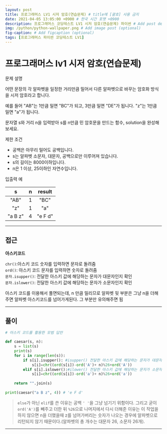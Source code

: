 ```yaml
---
layout: post
title: 프로그래머스 LV1 시저 암호(연습문제) # title에 [괄호] 사용 금지
date: 2021-04-05 13:05:00 +0900 # 한국 시간 포맷 +0900
description: 프로그래머스 코딩테스트 LV1 시저 암호(연습문제) 파이썬 # Add post description (optional)
img: /python/python-wallpaper.png # Add image post (optional)
fig-caption: # Add figcaption (optional)
tags: [프로그래머스 파이썬 코딩테스트 LV1]
---
```


# 프로그래머스 lv1 시저 암호(연습문제)

문제 설명<br>

어떤 문장의 각 알파벳을 일정한 거리만큼 밀어서 다른 알파벳으로 바꾸는 암호화 방식을 시저 암호라고 합니다. <br>

예를 들어 "AB"는 1만큼 밀면 "BC"가 되고, 3만큼 밀면 "DE"가 됩니다. "z"는 1만큼 밀면 "a"가 됩니다. <br>

문자열 s와 거리 n을 입력받아 s를 n만큼 민 암호문을 만드는 함수, solution을 완성해 보세요.<br>

제한 조건<br>

* 공백은 아무리 밀어도 공백입니다.<br>
* s는 알파벳 소문자, 대문자, 공백으로만 이루어져 있습니다.<br>
* s의 길이는 8000이하입니다.<br>
* n은 1 이상, 25이하인 자연수입니다.<br>

입출력 예

|s|n|result|
|:---:|:---:|:---:|
|"AB"|1|"BC"|
|"z"|1|"a"|
|"a B z"|4|"e F d"|
---

## 접근

**아스키코드**

`chr()`:아스키 코드 숫자를 입력하면 문자로 돌려줌<br>
`ord()`: 아스키 코드 문자를 입력하면 숫자로 돌려줌<br>
`문자.isupper()`: 전달한 아스키 값에 해당하는 문자가 대문자인지 확인<br>
`문자.islower()`: 전달한 아스키 값에 해당하는 문자가 소문자인지 확인<br>

아스키 코드를 이용해서 풀면되는데, n 만큼 밀리므로 알파벳 뒷 부분은 그냥 n을 더해주면 알파벳 아스키코드를 넘어가게된다. 그 부분만 유의해주면 됨

---

## 풀이

```python
# 아스키 코드를 활용한 모범 답안

def caesar(s, n):
    s = list(s)
    print(s)
    for i in range(len(s)):
        if s[i].isupper(): #isupper() 전달한 아스키 값에 해당하는 문자가 대문자인지 확인
            s[i]=chr((ord(s[i])-ord('A')+ n)%26+ord('A'))
        elif s[i].islower():#ilower() 전달한 아스키 값에 해당하는 문자가 소문자인지 확인
            s[i]=chr((ord(s[i])-ord('a')+ n)%26+ord('a'))
 
    return "".join(s)
 
print(caesar("a B z", 4)) # 'e F d'
```
> `else`가 아닌 `elif`를 쓴 이유는 공백 `' '`을 그냥 넘기기 위함이다. 그리고 굳이 `ord('A')`를 빼주고 더한 뒤 `%26`으로 나머지에서 다시 더해준 이유는 이 작업을 하지 않으면 n을 더했을때 z를 넘어가버리는 숫자가 나오는 경우에 알파벳으로 리턴되지 않기 때문이다.(알파벳의 총 개수는 대문자 26, 소문자 26개).

---